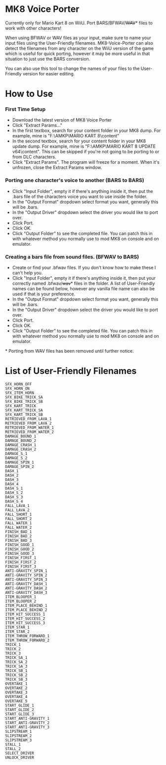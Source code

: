 # MK8 Voice Porter
Currently only for Mario Kart 8 on WiiU. Port BARS/BFWAV/~~WAV~~* files to work with other characters!

When using BFWAV or WAV files as your input, make sure to name your input files using the User-Friendly filenames.
MK8-Voice-Porter can also detect the filenames from any character on the WiiU version of the game 
which is useful for quick porting, however it may be more useful in that situation to just use 
the BARS conversion.

You can also use this tool to change the names of your files to the User-Friendly version for easier editing.

# How to Use
### First Time Setup
- Download the latest version of MK8 Voice Porter
- Click "Extract Params..."
- In the first textbox, search for your content folder in your MK8 dump. For example, mine is "F:\AMKP\MARIO KART 8\content\"
- In the second textbox, search for your content folder in your MK8 update dump. For example, mine is "F:\AMKP\MARIO KART 8 UPDATE v64\content\". This can be skipped if you're not going to be porting to or from DLC characters.
- Click "Extract Params". The program will freeze for a moment. When it's unfrozen, close the Extract Params window.

### Porting one character's voice to another (BARS to BARS)
- Click "Input Folder", empty it if there's anything inside it, then put the .bars file of the characters voice you want to use inside the folder.
- In the "Output Format" dropdown select format you want, generally this will be .bars.
- In the "Output Driver" dropdown select the driver you would like to port over.
- Click Port.
- Click OK.
- Click "Output Folder" to see the completed file. You can patch this in with whatever method you normally use to mod MK8 on console and on emulator.

### Creating a bars file from sound files. (BFWAV to BARS)
- Create or find your .bfwav files. If you don't know how to make these I can't help you.
- Click "Input Folder", empty it if there's anything inside it, then put your correctly named .bfwav/~~wav~~* files in the folder. A list of User-Friendly names can be found below, however any vanilla file name can also be used if that is your preference.
- In the "Output Format" dropdown select format you want, generally this will be .bars.
- In the "Output Driver" dropdown select the driver you would like to port over.
- Click Port.
- Click OK.
- Click "Output Folder" to see the completed file. You can patch this in with whatever method you normally use to mod MK8 on console and on emulator.

\* Porting from WAV files has been removed until further notice.

# List of User-Friendly Filenames
```
SFX_HORN_OFF
SFX_HORN_ON
SFX_ITEM_HORN
SFX_BIKE_TRICK_SA
SFX_BIKE_TRICK_SB
SFX_KART_TRICK
SFX_KART_TRICK_SA
SFX_KART_TRICK_SB
RETRIEVED_FROM_LAVA_1
RETRIEVED_FROM_LAVA_2
RETRIEVED_FROM_WATER_1
RETRIEVED_FROM_WATER_2
DAMAGE_BOUND_1
DAMAGE_BOUND_2
DAMAGE_CRASH_1
DAMAGE_CRASH_2
DAMAGE_S_1
DAMAGE_S_2
DAMAGE_SPIN_1
DAMAGE_SPIN_2
DASH_1
DASH_2
DASH_3
DASH_4
DASH_S_1
DASH_S_2
DASH_S_3
DASH_S_4
FALL_LAVA_1
FALL_LAVA_2
FALL_SHORT_1
FALL_SHORT_2
FALL_WATER_1
FALL_WATER_2
FINISH_BAD_1
FINISH_BAD_2
FINISH_BAD_3
FINISH_GOOD_1
FINISH_GOOD_2
FINISH_GOOD_3
FINISH_FIRST_1
FINISH_FIRST_2
FINISH_FIRST_3
ANTI-GRAVITY_SPIN_1
ANTI-GRAVITY_SPIN_2
ANTI-GRAVITY_SPIN_3
ANTI-GRAVITY_DASH_1
ANTI-GRAVITY_DASH_2
ANTI-GRAVITY_DASH_3
ITEM_BLOOPER_1
ITEM_BLOOPER_2
ITEM_PLACE_BEHIND_1
ITEM_PLACE_BEHIND_2
ITEM_HIT_SUCCESS_1
ITEM_HIT_SUCCESS_2
ITEM_HIT_SUCCESS_3
ITEM_STAR_1
ITEM_STAR_2
ITEM_THROW_FORWARD_1
ITEM_THROW_FORWARD_2
TRICK_1
TRICK_2
TRICK_3
TRICK_SA_1
TRICK_SA_2
TRICK_SA_3
TRICK_SB_1
TRICK_SB_2
TRICK_SB_3
OVERTAKE_1
OVERTAKE_2
OVERTAKE_3
OVERTAKE_4
OVERTAKE_5
START_GLIDE_1
START_GLIDE_2
START_GLIDE_3
START_ANTI-GRAVITY_1
START_ANTI-GRAVITY_2
START_ANTI-GRAVITY_3
SLIPSTREAM_1
SLIPSTREAM_2
SLIPSTREAM_3
STALL_1
STALL_2
SELECT_DRIVER
UNLOCK_DRIVER
```

